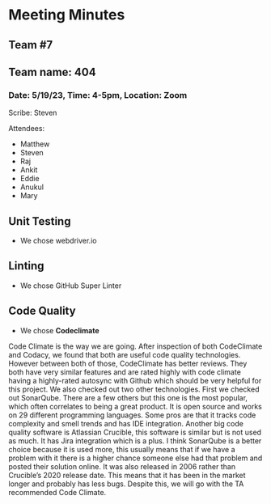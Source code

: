 # Meeting Minutes
## Team #7
## Team name: 404
### Date: 5/19/23, Time: 4-5pm, Location: Zoom

Scribe: Steven

Attendees:
- Matthew
- Steven
- Raj
- Ankit
- Eddie
- Anukul
- Mary

## Unit Testing
- We chose webdriver.io

## Linting
- We chose GitHub Super Linter

## Code Quality
- We chose **Codeclimate**

Code Climate is the way we are going. After inspection of both CodeClimate and Codacy, we found that both are useful code quality technologies. However between both of those, CodeClimate has better reviews. They both have very similar features and are rated highly with code climate having a highly-rated autosync with Github which should be very helpful for this project. We also checked out two other technologies. First we checked out SonarQube. There are a few others but this one is the most popular, which often correlates to being a great product. It is open source and works on 29 different programming languages. Some pros are that it tracks code complexity and smell trends and has IDE integration. Another big code quality software is Atlassian Crucible, this software is similar but is not used as much. It has Jira integration which is a plus. I think SonarQube is a better choice because it is used more, this usually means that if we have a problem with it there is a higher chance someone else had that problem and posted their solution online. It was also released in 2006 rather than Crucible’s 2020 release date. This means that it has been in the market longer and probably has less bugs. Despite this, we will go with the TA recommended Code Climate.